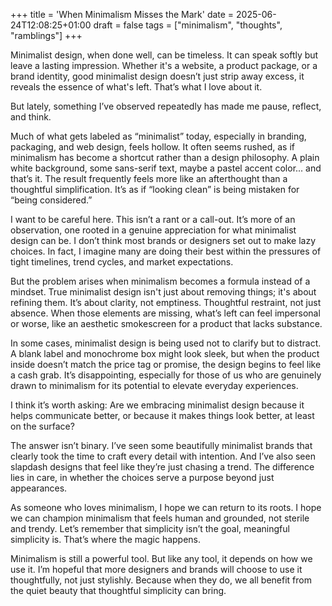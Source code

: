+++
title = 'When Minimalism Misses the Mark'
date = 2025-06-24T12:08:25+01:00
draft = false
tags = ["minimalism", "thoughts", "ramblings"]
+++

Minimalist design, when done well, can be timeless. It can speak softly but leave a lasting impression. Whether it's a website, a product package, or a brand identity, good minimalist design doesn’t just strip away excess, it reveals the essence of what's left. That’s what I love about it.

But lately, something I’ve observed repeatedly has made me pause, reflect, and think.

Much of what gets labeled as “minimalist” today, especially in branding, packaging, and web design, feels hollow. It often seems rushed, as if minimalism has become a shortcut rather than a design philosophy. A plain white background, some sans-serif text, maybe a pastel accent color... and that’s it. The result frequently feels more like an afterthought than a thoughtful simplification. It’s as if “looking clean” is being mistaken for “being considered.”

I want to be careful here. This isn’t a rant or a call-out. It’s more of an observation, one rooted in a genuine appreciation for what minimalist design can be. I don’t think most brands or designers set out to make lazy choices. In fact, I imagine many are doing their best within the pressures of tight timelines, trend cycles, and market expectations.

But the problem arises when minimalism becomes a formula instead of a mindset. True minimalist design isn't just about removing things; it's about refining them. It’s about clarity, not emptiness. Thoughtful restraint, not just absence. When those elements are missing, what’s left can feel impersonal or worse, like an aesthetic smokescreen for a product that lacks substance.

In some cases, minimalist design is being used not to clarify but to distract. A blank label and monochrome box might look sleek, but when the product inside doesn’t match the price tag or promise, the design begins to feel like a cash grab. It’s disappointing, especially for those of us who are genuinely drawn to minimalism for its potential to elevate everyday experiences.

I think it’s worth asking: Are we embracing minimalist design because it helps communicate better, or because it makes things look better, at least on the surface?

The answer isn’t binary. I’ve seen some beautifully minimalist brands that clearly took the time to craft every detail with intention. And I’ve also seen slapdash designs that feel like they’re just chasing a trend. The difference lies in care, in whether the choices serve a purpose beyond just appearances.

As someone who loves minimalism, I hope we can return to its roots. I hope we can champion minimalism that feels human and grounded, not sterile and trendy. Let’s remember that simplicity isn’t the goal, meaningful simplicity is. That’s where the magic happens.

Minimalism is still a powerful tool. But like any tool, it depends on how we use it. I’m hopeful that more designers and brands will choose to use it thoughtfully, not just stylishly. Because when they do, we all benefit from the quiet beauty that thoughtful simplicity can bring.